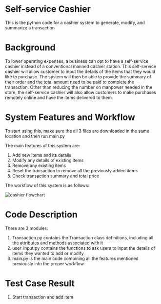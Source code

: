 # Self-service Cashier
This is the python code for a cashier system to generate, modify, and summarize a transaction

# Background
To lower operating expenses, a business can opt to have a self-service cashier instead of a conventional manned cashier station. This self-service cashier will allow customer to input the details of the items that they would like to purchase. The system will then be able to provide the summary of their order and the total amount need to be paid to complete the transaction. Other than reducing the number on manpower needed in the store, the self-service cashier will also allow customers to make purchases remotely online and have the items delivered to them.

# System Features and Workflow
To start using this, make sure the all 3 files are downloaded in the same location and then run main.py

The main features of this system are:
1. Add new items and its details
2. Modify any details of existing items
3. Remove any existing items
4. Reset the transaction to remove all the previously added items
5. Check transaction summary and total price

The workflow of this system is as follows:

![cashier flowchart](https://user-images.githubusercontent.com/123367779/216753815-00475521-e8ac-40c3-be94-04f4de280372.png)

# Code Description
There are 3 modules:
1. Transaction.py contains the Transaction class definitions, including all the attributes and methods associated with it
2. user_input.py contains the functions to ask users to input the details of items they wanted to add or modify
3. main.py is the main code combining all the features mentioned previously into the proper workflow

# Test Case Result
1. Start transaction and add item
